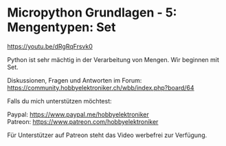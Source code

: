 # Micropython Grundlagen - 5: Mengentypen: Set
 
https://youtu.be/dRgRqFrsvk0

Python ist sehr mächtig in der Verarbeitung von Mengen. Wir beginnen mit Set.

Diskussionen, Fragen und Antworten im Forum: 
https://community.hobbyelektroniker.ch/wbb/index.php?board/64

Falls du mich unterstützen möchtest:

Paypal: https://www.paypal.me/hobbyelektroniker<br>
Patreon: https://www.patreon.com/hobbyelektroniker

Für Unterstützer auf Patreon steht das Video werbefrei zur Verfügung.




